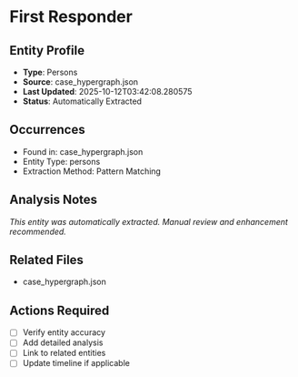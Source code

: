 # First Responder

## Entity Profile
- **Type**: Persons
- **Source**: case_hypergraph.json
- **Last Updated**: 2025-10-12T03:42:08.280575
- **Status**: Automatically Extracted

## Occurrences
- Found in: case_hypergraph.json
- Entity Type: persons
- Extraction Method: Pattern Matching

## Analysis Notes
*This entity was automatically extracted. Manual review and enhancement recommended.*

## Related Files
- case_hypergraph.json

## Actions Required
- [ ] Verify entity accuracy
- [ ] Add detailed analysis
- [ ] Link to related entities
- [ ] Update timeline if applicable
